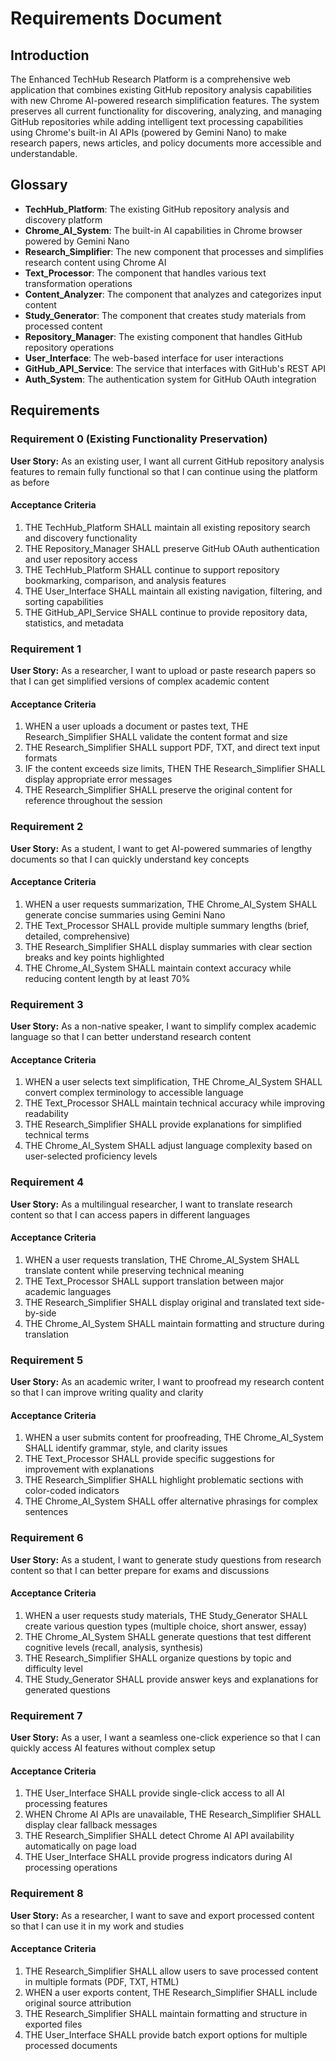 # Requirements Document

## Introduction

The Enhanced TechHub Research Platform is a comprehensive web application that combines existing GitHub repository analysis capabilities with new Chrome AI-powered research simplification features. The system preserves all current functionality for discovering, analyzing, and managing GitHub repositories while adding intelligent text processing capabilities using Chrome's built-in AI APIs (powered by Gemini Nano) to make research papers, news articles, and policy documents more accessible and understandable.

## Glossary

- **TechHub_Platform**: The existing GitHub repository analysis and discovery platform
- **Chrome_AI_System**: The built-in AI capabilities in Chrome browser powered by Gemini Nano
- **Research_Simplifier**: The new component that processes and simplifies research content using Chrome AI
- **Text_Processor**: The component that handles various text transformation operations
- **Content_Analyzer**: The component that analyzes and categorizes input content
- **Study_Generator**: The component that creates study materials from processed content
- **Repository_Manager**: The existing component that handles GitHub repository operations
- **User_Interface**: The web-based interface for user interactions
- **GitHub_API_Service**: The service that interfaces with GitHub's REST API
- **Auth_System**: The authentication system for GitHub OAuth integration

## Requirements

### Requirement 0 (Existing Functionality Preservation)

**User Story:** As an existing user, I want all current GitHub repository analysis features to remain fully functional so that I can continue using the platform as before

#### Acceptance Criteria

1. THE TechHub_Platform SHALL maintain all existing repository search and discovery functionality
2. THE Repository_Manager SHALL preserve GitHub OAuth authentication and user repository access
3. THE TechHub_Platform SHALL continue to support repository bookmarking, comparison, and analysis features
4. THE User_Interface SHALL maintain all existing navigation, filtering, and sorting capabilities
5. THE GitHub_API_Service SHALL continue to provide repository data, statistics, and metadata

### Requirement 1

**User Story:** As a researcher, I want to upload or paste research papers so that I can get simplified versions of complex academic content

#### Acceptance Criteria

1. WHEN a user uploads a document or pastes text, THE Research_Simplifier SHALL validate the content format and size
2. THE Research_Simplifier SHALL support PDF, TXT, and direct text input formats
3. IF the content exceeds size limits, THEN THE Research_Simplifier SHALL display appropriate error messages
4. THE Research_Simplifier SHALL preserve the original content for reference throughout the session

### Requirement 2

**User Story:** As a student, I want to get AI-powered summaries of lengthy documents so that I can quickly understand key concepts

#### Acceptance Criteria

1. WHEN a user requests summarization, THE Chrome_AI_System SHALL generate concise summaries using Gemini Nano
2. THE Text_Processor SHALL provide multiple summary lengths (brief, detailed, comprehensive)
3. THE Research_Simplifier SHALL display summaries with clear section breaks and key points highlighted
4. THE Chrome_AI_System SHALL maintain context accuracy while reducing content length by at least 70%

### Requirement 3

**User Story:** As a non-native speaker, I want to simplify complex academic language so that I can better understand research content

#### Acceptance Criteria

1. WHEN a user selects text simplification, THE Chrome_AI_System SHALL convert complex terminology to accessible language
2. THE Text_Processor SHALL maintain technical accuracy while improving readability
3. THE Research_Simplifier SHALL provide explanations for simplified technical terms
4. THE Chrome_AI_System SHALL adjust language complexity based on user-selected proficiency levels

### Requirement 4

**User Story:** As a multilingual researcher, I want to translate research content so that I can access papers in different languages

#### Acceptance Criteria

1. WHEN a user requests translation, THE Chrome_AI_System SHALL translate content while preserving technical meaning
2. THE Text_Processor SHALL support translation between major academic languages
3. THE Research_Simplifier SHALL display original and translated text side-by-side
4. THE Chrome_AI_System SHALL maintain formatting and structure during translation

### Requirement 5

**User Story:** As an academic writer, I want to proofread my research content so that I can improve writing quality and clarity

#### Acceptance Criteria

1. WHEN a user submits content for proofreading, THE Chrome_AI_System SHALL identify grammar, style, and clarity issues
2. THE Text_Processor SHALL provide specific suggestions for improvement with explanations
3. THE Research_Simplifier SHALL highlight problematic sections with color-coded indicators
4. THE Chrome_AI_System SHALL offer alternative phrasings for complex sentences

### Requirement 6

**User Story:** As a student, I want to generate study questions from research content so that I can better prepare for exams and discussions

#### Acceptance Criteria

1. WHEN a user requests study materials, THE Study_Generator SHALL create various question types (multiple choice, short answer, essay)
2. THE Chrome_AI_System SHALL generate questions that test different cognitive levels (recall, analysis, synthesis)
3. THE Research_Simplifier SHALL organize questions by topic and difficulty level
4. THE Study_Generator SHALL provide answer keys and explanations for generated questions

### Requirement 7

**User Story:** As a user, I want a seamless one-click experience so that I can quickly access AI features without complex setup

#### Acceptance Criteria

1. THE User_Interface SHALL provide single-click access to all AI processing features
2. WHEN Chrome AI APIs are unavailable, THE Research_Simplifier SHALL display clear fallback messages
3. THE Research_Simplifier SHALL detect Chrome AI API availability automatically on page load
4. THE User_Interface SHALL provide progress indicators during AI processing operations

### Requirement 8

**User Story:** As a researcher, I want to save and export processed content so that I can use it in my work and studies

#### Acceptance Criteria

1. THE Research_Simplifier SHALL allow users to save processed content in multiple formats (PDF, TXT, HTML)
2. WHEN a user exports content, THE Research_Simplifier SHALL include original source attribution
3. THE Research_Simplifier SHALL maintain formatting and structure in exported files
4. THE User_Interface SHALL provide batch export options for multiple processed documents